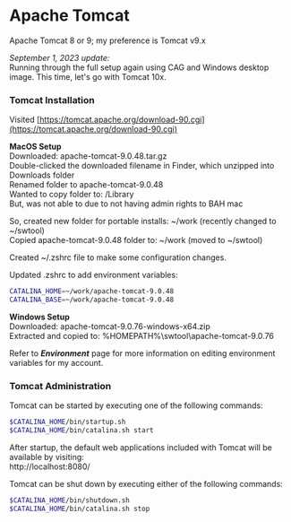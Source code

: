 # Apache Tomcat

Apache Tomcat 8 or 9; my preference is Tomcat v9.x  

_September 1, 2023 update:_  
Running through the full setup again using CAG and Windows desktop image. This time, let's go with Tomcat 10x.

### Tomcat Installation

Visited [https://tomcat.apache.org/download-90.cgi](https://tomcat.apache.org/download-90.cgi)

**MacOS Setup**  
Downloaded: apache-tomcat-9.0.48.tar.gz  
Double-clicked the downloaded filename in Finder, which unzipped into Downloads folder  
Renamed folder to apache-tomcat-9.0.48  
Wanted to copy folder to: /Library  
But, was not able to due to not having admin rights to BAH mac

So, created new folder for portable installs: ~/work (recently changed to ~/swtool)  
Copied apache-tomcat-9.0.48 folder to: ~/work (moved to ~/swtool)

Created ~/.zshrc file to make some configuration changes.

Updated .zshrc to add environment variables:

```bash
CATALINA_HOME=~/work/apache-tomcat-9.0.48
CATALINA_BASE=~/work/apache-tomcat-9.0.48
```

**Windows Setup**  
Downloaded: apache-tomcat-9.0.76-windows-x64.zip  
Extracted and copied to: %HOMEPATH%\swtool\apache-tomcat-9.0.76

Refer to **_Environment_** page for more information on editing environment variables for my account.

### Tomcat Administration

Tomcat can be started by executing one of the following commands:

```bash
$CATALINA_HOME/bin/startup.sh
$CATALINA_HOME/bin/catalina.sh start
```

After startup, the default web applications included with Tomcat will be available by visiting:  
http://localhost:8080/

Tomcat can be shut down by executing either of the following commands:

```bash
$CATALINA_HOME/bin/shutdown.sh
$CATALINA_HOME/bin/catalina.sh stop
```
